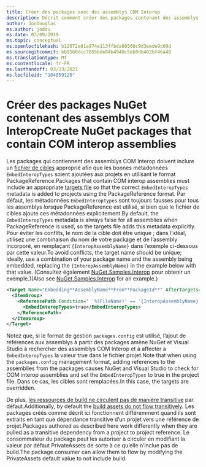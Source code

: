 ```yaml
---
title: Créer des packages avec des assemblys COM Interop
description: Décrit comment créer des packages contenant des assemblys COM Interop
author: JonDouglas
ms.author: jodou
ms.date: 07/09/2019
ms.topic: conceptual
ms.openlocfilehash: b12672e81a974e113ffbda80560c9d3eede9c69d
ms.sourcegitcommit: bb9560dcc7055bde84b4940c5eb0db402bf46a48
ms.translationtype: MT
ms.contentlocale: fr-FR
ms.lasthandoff: 03/23/2021
ms.locfileid: "104859120"
---
```

# <a name="create-nuget-packages-that-contain-com-interop-assemblies"></a><span data-ttu-id="b0b29-103">Créer des packages NuGet contenant des assemblys COM Interop</span><span class="sxs-lookup"><span data-stu-id="b0b29-103">Create NuGet packages that contain COM interop assemblies</span></span>

<span data-ttu-id="b0b29-104">Les packages qui contiennent des assemblys COM Interop doivent inclure un [fichier de cibles](creating-a-package.md#include-msbuild-props-and-targets-in-a-package) approprié afin que les bonnes métadonnées `EmbedInteropTypes` soient ajoutées aux projets en utilisant le format PackageReference.</span><span class="sxs-lookup"><span data-stu-id="b0b29-104">Packages that contain COM interop assemblies must include an appropriate [targets file](creating-a-package.md#include-msbuild-props-and-targets-in-a-package) so that the correct `EmbedInteropTypes` metadata is added to projects using the PackageReference format.</span></span> <span data-ttu-id="b0b29-105">Par défaut, les métadonnées `EmbedInteropTypes` sont toujours fausses pour tous les assemblys lorsque PackageReference est utilisé, si bien que le fichier de cibles ajoute ces métadonnées explicitement.</span><span class="sxs-lookup"><span data-stu-id="b0b29-105">By default, the `EmbedInteropTypes` metadata is always false for all assemblies when PackageReference is used, so the targets file adds this metadata explicitly.</span></span> <span data-ttu-id="b0b29-106">Pour éviter les conflits, le nom de la cible doit être unique ; dans l’idéal, utilisez une combinaison du nom de votre package et de l’assembly incorporé, en remplaçant `{InteropAssemblyName}` dans l’exemple ci-dessous par cette valeur.</span><span class="sxs-lookup"><span data-stu-id="b0b29-106">To avoid conflicts, the target name should be unique; ideally, use a combination of your package name and the assembly being embedded, replacing the `{InteropAssemblyName}` in the example below with that value.</span></span> <span data-ttu-id="b0b29-107">(Consultez également [NuGet.Samples.Interop](https://github.com/NuGet/Samples/tree/main/NuGet.Samples.Interop) pour obtenir un exemple.)</span><span class="sxs-lookup"><span data-stu-id="b0b29-107">(Also see [NuGet.Samples.Interop](https://github.com/NuGet/Samples/tree/main/NuGet.Samples.Interop) for an example.)</span></span>

```xml
<Target Name="Embedding**AssemblyName**From**PackageId**" AfterTargets="ResolveReferences" BeforeTargets="FindReferenceAssembliesForReferences">
  <ItemGroup>
    <ReferencePath Condition=" '%(FileName)' == '{InteropAssemblyName}' AND '%(ReferencePath.NuGetPackageId)' == '$(MSBuildThisFileName)' ">
      <EmbedInteropTypes>true</EmbedInteropTypes>
    </ReferencePath>
  </ItemGroup>
</Target>
```

<span data-ttu-id="b0b29-108">Notez que, si le format de gestion `packages.config` est utilisé, l’ajout de références aux assemblys à partir des packages amène NuGet et Visual Studio à rechercher des assemblys COM Interop et à affecter à `EmbedInteropTypes` la valeur true dans le fichier projet.</span><span class="sxs-lookup"><span data-stu-id="b0b29-108">Note that when using the `packages.config` management format, adding references to the assemblies from the packages causes NuGet and Visual Studio to check for COM interop assemblies and set the `EmbedInteropTypes` to true in the project file.</span></span> <span data-ttu-id="b0b29-109">Dans ce cas, les cibles sont remplacées.</span><span class="sxs-lookup"><span data-stu-id="b0b29-109">In this case, the targets are overridden.</span></span>

<span data-ttu-id="b0b29-110">De plus, [les ressources de build ne circulent pas de manière transitive](../consume-packages/package-references-in-project-files.md#controlling-dependency-assets) par défaut.</span><span class="sxs-lookup"><span data-stu-id="b0b29-110">Additionally, by default the [build assets do not flow transitively](../consume-packages/package-references-in-project-files.md#controlling-dependency-assets).</span></span> <span data-ttu-id="b0b29-111">Les packages créés comme décrit ici fonctionnent différemment quand ils sont extraits en tant que dépendance transitive d’un projet vers une référence de projet.</span><span class="sxs-lookup"><span data-stu-id="b0b29-111">Packages authored as described here work differently when they are pulled as a transitive dependency from a project to project reference.</span></span> <span data-ttu-id="b0b29-112">Le consommateur du package peut les autoriser à circuler en modifiant la valeur par défaut PrivateAssets de sorte à ce qu’elle n’inclue pas de build.</span><span class="sxs-lookup"><span data-stu-id="b0b29-112">The package consumer can allow them to flow by modifying the PrivateAssets default value to not include build.</span></span>

<a name="creating-the-package"></a>